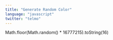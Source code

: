 ```yaml
---
title: "Generate Random Color"
language: "javascript"
twitter: "telmo"
---
```


Math.floor(Math.random() * 16777215).toString(16)
